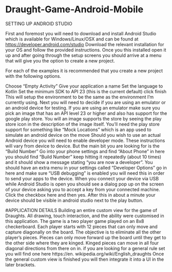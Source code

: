 # Draught-Game-Android-Mobile

SETTING UP ANDROID STUDIO

First and foremost you will need to download and install Android Studio which is available for Windows/Linux/OSX and can be found at https://developer.android.com/studio Download the relevant installation for your OS and follow the provided instructions. Once you this installed open it up and after going through the setup screens you should arrive at a menu that will give you the option to create a new project.

For each of the examples it is recommended that you create a new project with the following options.

Choose “Empty Activity”
Give your application a name
Set the language to Kotlin
Set the minimum SDK to API 23 (this is the current default)
click finish
This will setup the environment to be the same as the environment I’m currently using. Next you will need to decide if you are using an emulator or an android device for testing. 
If you are using an emulator make sure you pick an image that has an API level 23 or higher and also has support for the google play store. 
You will an image supports the store by seeing the play store icon in the description of the image itself. 
You’ll need the play store support for something like “Mock Locations” which is an app used to simulate an android device on the move Should you wish to use an actual Android device you will need to enable developer mode. 
These instructions will vary from device to device. But the main bit you are looking for is the “Build Number” 
Go into your phone settings and find “About Phone” in here you should find “Build Number” keep hitting it repeatedly (about 10 times) 
and it should show a message stating “you are now a developer”. You should have an extra menu in your settings called “Developer Options” 
go in here and make sure “USB debugging” is enabled you will need this in order to send your apps to the device. When you connect your 
device via USB while Android Studio is open you should see a dialog pop up on the screen of your device asking you to accept a key from your connected machine. 
Click the checkbox here and then yes. After this in about a minute your device should be visible in android studio next to the play button.

#APPLICATION DETAILS
Building an entire custom view for the game of Draughts. All drawing, touch interaction, and the ability were customised in this application.
The game is a two player game played on an 8x8 checkerboard. Each player starts with 12 pieces that can only move and capture diagonally on the board.
The objective is to eliminate all the other player’s pieces. Pieces can only move forward up the board until they get to the other side where they are kinged. 
Kinged pieces can move in all four diagonal directions from there on in.
if you are looking for a general rule set you will find one here https://en. wikipedia.org/wiki/English_draughts
Once the general custom view is finished you will then integrate it into a UI in the later brackets.
